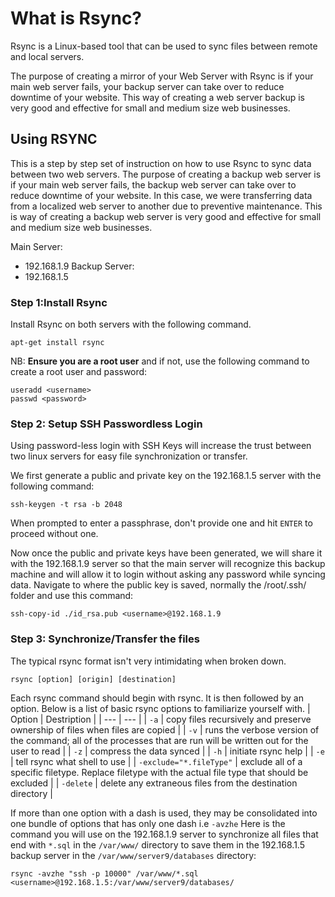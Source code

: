 # What is Rsync?
Rsync is a Linux-based tool that can be used to sync files between remote and local servers.

The purpose of creating a mirror of your Web Server with Rsync is if your main web server fails, your backup server can take over to reduce downtime of your website. This way of creating a web server backup is very good and effective for small and medium size web businesses.

## Using RSYNC

This is a step by step set of instruction on how to use Rsync to sync data between two web servers. The purpose of creating a backup web server is if your main web server fails, the backup web server can take over to reduce downtime of your website. In this case, we were transferring data from a localized web server to another due to preventive maintenance. This is way of creating a backup web server is very good and effective for small and medium size web businesses.

Main Server:
* 192.168.1.9
Backup Server:
* 192.168.1.5

### Step 1:Install Rsync

Install Rsync on both servers with the following command.
```
apt-get install rsync
```
NB: **Ensure you are a root user** and if not, use the following command to create a root user and password:
```
useradd <username>
passwd <password>
```
### Step 2: Setup SSH Passwordless Login

Using password-less login with SSH Keys will increase the trust between two linux servers for easy file synchronization or transfer.

We first generate a public and private key on the 192.168.1.5 server with the following command:
```
ssh-keygen -t rsa -b 2048
```

When prompted to enter a passphrase, don't provide one and hit ````ENTER```` to proceed without one.

Now once the public and private keys have been generated, we will share it with the 192.168.1.9 server so that the main server will recognize this backup machine and will allow it to login without asking any password while syncing data. Navigate to where the public key is saved, normally the /root/.ssh/ folder and use this command:

```
ssh-copy-id ./id_rsa.pub <username>@192.168.1.9
```
### Step 3: Synchronize/Transfer the files
The typical rsync format isn't very intimidating when broken down.
```
rsync [option] [origin] [destination]
```
Each rsync command should begin with rsync. It is then followed by an option. Below is a list of basic rsync options to familiarize yourself with.
| Option | Destription |
| --- | --- |
| ````-a```` | copy files recursively and preserve ownership of files when files are copied |
| ````-v```` | runs the verbose version of the command; all of the processes that are run will be written out for the user to read |
| ````-z```` | compress the data synced |
| ````-h```` | initiate rsync help |
| ````-e```` | tell rsync what shell to use |
| ````-exclude="*.fileType"```` | exclude all of a specific filetype. Replace filetype with the actual file type that should be excluded |
| ````-delete```` | delete any extraneous files from the destination directory |

If more than one option with a dash is used, they may be consolidated into one bundle of options that has only one dash i.e ````-avzhe````
Here is the command you will use on the 192.168.1.9 server to synchronize all files that end with ````*.sql```` in the ````/var/www/```` directory to save them in the 192.168.1.5 backup server in the ````/var/www/server9/databases```` directory:
```
rsync -avzhe "ssh -p 10000" /var/www/*.sql <username>@192.168.1.5:/var/www/server9/databases/
```
